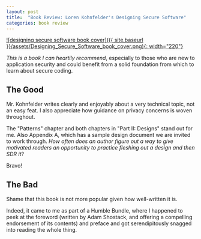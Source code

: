 ```yaml
---
layout: post
title:  "Book Review: Loren Kohnfelder's Designing Secure Software"
categories: book review
---
```

[![designing secure software book cover]({{ site.baseurl }}/assets/Designing_Secure_Software_book_cover.png){: width="220"}][publisher-page]

_This is a book I can heartily recommend_, especially to those who are new to application security and could benefit from a solid foundation from which to learn about secure coding.

## The Good
Mr. Kohnfelder writes clearly and enjoyably about a very technical topic, not an easy feat. I also appreciate how guidance on privacy concerns is woven throughout.

The "Patterns" chapter and both chapters in "Part II: Designs" stand out for me. Also Appendix A, which has a sample design document we are invited to work through. _How often does an author figure out a way to give motivated readers an opportunity to practice fleshing out a design and then SDR it_? 

Bravo!

## The Bad
Shame that this book is not more popular given how well-written it is.

Indeed, it came to me as part of a Humble Bundle, where I happened to peek at the foreword (written by Adam Shostack, and offering a compelling endorsement of its contents) and preface and got serendipitously snagged into reading the whole thing.

[publisher-page]: https://nostarch.com/designing-secure-software
[author-page]: https://designingsecuresoftware.com/
